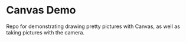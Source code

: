 # Canvas Demo
Repo for demonstrating drawing pretty pictures with Canvas, as well as taking pictures with the camera.